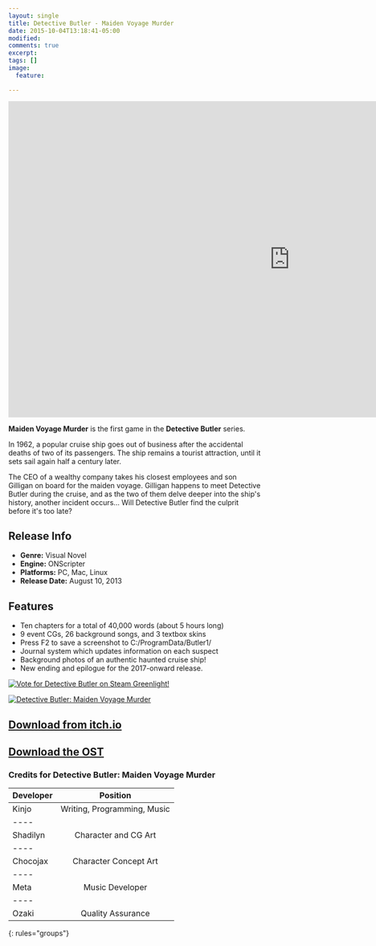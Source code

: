 ```yaml
---
layout: single
title: Detective Butler - Maiden Voyage Murder
date: 2015-10-04T13:18:41-05:00
modified:
comments: true
excerpt:
tags: []
image:
  feature:

---
```


<iframe width="1120" height="630" src="https://www.youtube.com/embed/5bl0-VWTTGU" frameborder="0" allowfullscreen></iframe>

__Maiden Voyage Murder__ is the first game in the __Detective Butler__ series.

In 1962, a popular cruise ship goes out of business after the accidental deaths of two of its passengers. The ship remains a tourist attraction, until it sets sail again half a century later.

The CEO of a wealthy company takes his closest employees and son Gilligan on board for the maiden voyage. Gilligan happens to meet Detective Butler during the cruise, and as the two of them delve deeper into the ship's history, another incident occurs… Will Detective Butler find the culprit before it's too late? 

## Release Info
<ul>
  <li><b>Genre:</b> Visual Novel</li>
  <li><b>Engine:</b> ONScripter</li>
  <li><b>Platforms:</b> PC, Mac, Linux</li>
  <li><b>Release Date:</b> August 10, 2013</li>
</ul>

## Features
<ul>
  <li>Ten chapters for a total of 40,000 words (about 5 hours long)</li>
  <li>9 event CGs, 26 background songs, and 3 textbox skins</li>
  <li>Press F2 to save a screenshot to C:/ProgramData/Butler1/</li>
  <li>Journal system which updates information on each suspect</li>
  <li>Background photos of an authentic haunted cruise ship!</li>
  <li>New ending and epilogue for the 2017-onward release.</li>
</ul>

<a href="http://steamcommunity.com/sharedfiles/filedetails/?id=860939557"><img src="https://www.goldbargames.com/images/thumb3.jpg" alt="Vote for Detective Butler on Steam Greenlight!" /></a>

<a href="http://www.indiedb.com/games/detective-butler-maiden-voyage-murder" title="View Detective Butler: Maiden Voyage Murder on Indie DB" target="_blank"><img src="http://button.indiedb.com/popularity/medium/games/57975.png" alt="Detective Butler: Maiden Voyage Murder" /></a>

## [Download from itch.io](http://goldbargames.itch.io/detective-butler)

## [Download the OST](http://play.goldbargames.com/downloads/Butler1_OST.zip)

### Credits for Detective Butler: Maiden Voyage Murder

| Developer | Position |
|:--------|:-------:|
| Kinjo   | Writing, Programming, Music   |
|----
| Shadilyn | Character and CG Art   |
|----
| Chocojax | Character Concept Art   |
|----
| Meta | Music Developer   |
|----
| Ozaki   | Quality Assurance   |
{: rules="groups"}

